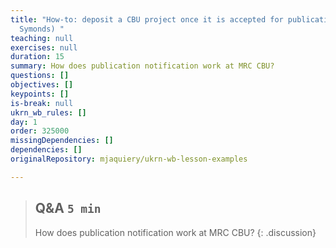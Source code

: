 ```yaml
---
title: "How-to: deposit a CBU project once it is accepted for publication (Kevin
  Symonds) "
teaching: null
exercises: null
duration: 15
summary: How does publication notification work at MRC CBU?
questions: []
objectives: []
keypoints: []
is-break: null
ukrn_wb_rules: []
day: 1
order: 325000
missingDependencies: []
dependencies: []
originalRepository: mjaquiery/ukrn-wb-lesson-examples

---
```

> ## Q&A `5 min`
> How does publication notification work at MRC CBU?
{: .discussion}
